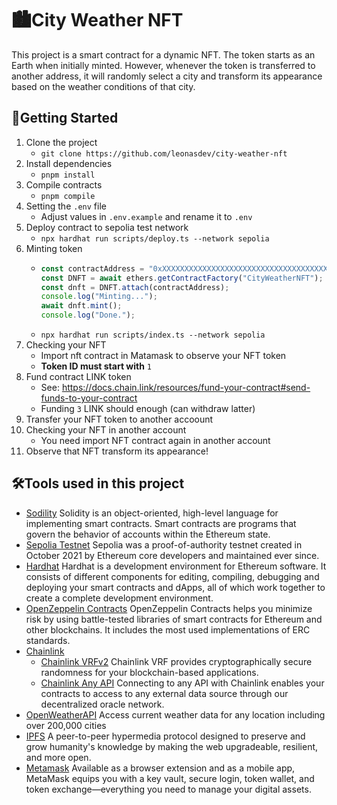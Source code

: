 # 🏙️City Weather NFT
This project is a smart contract for a dynamic NFT. The token starts as an Earth when initially minted. However, whenever the token is transferred to another address, it will randomly select a city and transform its appearance based on the weather conditions of that city.

## 🚀Getting Started
1. Clone the project
    - `git clone https://github.com/leonasdev/city-weather-nft`
2. Install dependencies
    - `pnpm install`
3. Compile contracts
    - `pnpm compile`
4. Setting the `.env` file
    - Adjust values in `.env.example` and rename it to `.env`
5. Deploy contract to sepolia test network
    - `npx hardhat run scripts/deploy.ts --network sepolia`
6. Minting token
    - ```typescript
      const contractAddress = "0xXXXXXXXXXXXXXXXXXXXXXXXXXXXXXXXXXXXXXXXX"; // replace it with contract address
      const DNFT = await ethers.getContractFactory("CityWeatherNFT");
      const dnft = DNFT.attach(contractAddress);
      console.log("Minting...");
      await dnft.mint();
      console.log("Done.");
      ```
    - `npx hardhat run scripts/index.ts --network sepolia`
7. Checking your NFT
    - Import nft contract in Matamask to observe your NFT token
    - **Token ID must start with** `1`
8. Fund contract LINK token
    - See: https://docs.chain.link/resources/fund-your-contract#send-funds-to-your-contract
    - Funding `3` LINK should enough (can withdraw latter)
9. Transfer your NFT token to another accoount
10. Checking your NFT in another account
    - You need import NFT contract again in another account
11. Observe that NFT transform its appearance!

## 🛠️Tools used in this project
- [Sodility](https://docs.soliditylang.org/en/v0.8.20/)
    Solidity is an object-oriented, high-level language for implementing smart contracts. Smart contracts are programs that govern the behavior of accounts within the Ethereum state.
- [Sepolia Testnet](https://sepoliafaucet.com/)
    Sepolia was a proof-of-authority testnet created in October 2021 by Ethereum core developers and maintained ever since. 
- [Hardhat](https://hardhat.org)
    Hardhat is a development environment for Ethereum software. It consists of different components for editing, compiling, debugging and deploying your smart contracts and dApps, all of which work together to create a complete development environment.
- [OpenZeppelin Contracts](https://www.openzeppelin.com/contracts)
    OpenZeppelin Contracts helps you minimize risk by using battle-tested libraries of smart contracts for Ethereum and other blockchains. It includes the most used implementations of ERC standards.
- [Chainlink](https://chain.link/)
    - [Chainlink VRFv2](https://docs.chain.link/vrf/v2/introduction)
        Chainlink VRF provides cryptographically secure randomness for your blockchain-based applications.
    - [Chainlink Any API](https://docs.chain.link/any-api/introduction)
        Connecting to any API with Chainlink enables your contracts to access to any external data source through our decentralized oracle network. 
- [OpenWeatherAPI](https://openweathermap.org/)
    Access current weather data for any location including over 200,000 cities
- [IPFS](https://ipfs.tech/)
    A peer-to-peer hypermedia protocol designed to preserve and grow humanity's knowledge by making the web upgradeable, resilient, and more open.
- [Metamask](https://metamask.io/)
    Available as a browser extension and as a mobile app, MetaMask equips you with a key vault, secure login, token wallet, and token exchange—everything you need to manage your digital assets.
